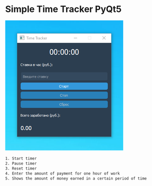 # Simple Time Tracker PyQt5

![screenshot](https://github.com/vmr-dev/Time_Tracker_PyQt5/blob/master/image_app.png)

```
1. Start timer
2. Pause timer
3. Reset timer
4. Enter the amount of payment for one hour of work
5. Shows the amount of money earned in a certain period of time
```